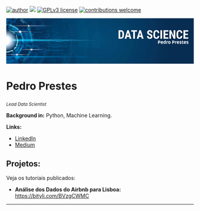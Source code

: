 [![author](https://img.shields.io/badge/author-pedroprestes-red.svg)](https://www.linkedin.com/in/pedroprestes) [![](https://img.shields.io/badge/python-3.7+-blue.svg)](https://www.python.org/downloads/release/python-365/) [![GPLv3 license](https://img.shields.io/badge/License-GPLv3-blue.svg)](http://perso.crans.org/besson/LICENSE.html) [![contributions welcome](https://img.shields.io/badge/contributions-welcome-brightgreen.svg?style=flat)](https://github.com/pedrowillianprestes/sigmoidal_data_science)

<p align="center">
  <img src="Pedro Prestes.png" >
</p>

# Pedro Prestes
<sub>*Lead Data Scientist* </sub>

**Background in:** Python, Machine Learning.

**Links:**
* [LinkedIn](https://www.linkedin.com/in/pedroprestes)
* [Medium](https://medium.com/@pedrowcprestes)


## Projetos:
Veja os tutoriais publicados:

* **Análise dos Dados do Airbnb para Lisboa:** https://bityli.com/BVzgCWMC

---
